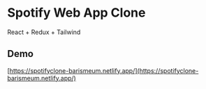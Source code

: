 # Spotify Web App Clone
React + Redux + Tailwind 




## Demo

[https://spotifyclone-barismeum.netlify.app/](https://spotifyclone-barismeum.netlify.app/)
